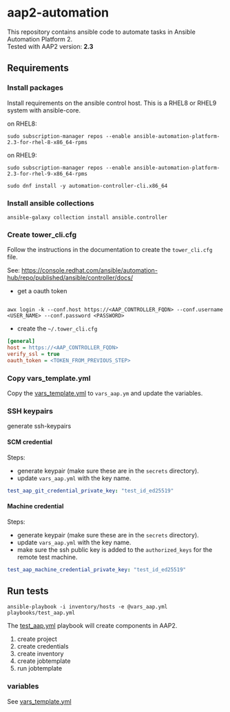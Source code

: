 # aap2-automation

This repository contains ansible code to automate tasks in Ansible Automation Platform 2.  
Tested with AAP2 version: **2.3**

## Requirements


### Install packages

Install requirements on the ansible control host.
This is a RHEL8 or RHEL9 system with ansible-core. 

on RHEL8:
``` shell
sudo subscription-manager repos --enable ansible-automation-platform-2.3-for-rhel-8-x86_64-rpms
```

on RHEL9:
``` shell
sudo subscription-manager repos --enable ansible-automation-platform-2.3-for-rhel-9-x86_64-rpms
```

``` shell
sudo dnf install -y automation-controller-cli.x86_64
```

### Install ansible collections

``` shell
ansible-galaxy collection install ansible.controller
```

### Create tower_cli.cfg

Follow the instructions in the documentation to create the `tower_cli.cfg` file.

See: https://console.redhat.com/ansible/automation-hub/repo/published/ansible/controller/docs/

- get a oauth token

``` shell

awx login -k --conf.host https://<AAP_CONTROLLER_FQDN> --conf.username <USER_NAME> --conf.password <PASSWORD>

```
- create the `~/.tower_cli.cfg` 

``` ini
[general]
host = https://<AAP_CONTROLLER_FQDN>
verify_ssl = true
oauth_token = <TOKEN_FROM_PREVIOUS_STEP>
```

### Copy vars_template.yml

Copy the [vars_template.yml](vars_template.yml) to `vars_aap.ym` and update the variables.

### SSH keypairs

generate ssh-keypairs 

#### SCM credential

Steps:
- generate keypair (make sure these are in the `secrets` directory).
- update `vars_aap.yml` with the key name.

``` yaml
test_aap_git_credential_private_key: "test_id_ed25519"
```

#### Machine credential

Steps:
- generate keypair (make sure these are in the `secrets` directory).
- update `vars_aap.yml` with the key name.
- make sure the ssh public key is added to the `authorized_keys` for the remote test machine.

``` yaml
test_aap_machine_credential_private_key: "test_id_ed25519"
```

## Run tests

``` shell
ansible-playbook -i inventory/hosts -e @vars_aap.yml playbooks/test_aap.yml
```

The [test_aap.yml](playbooks/test_aap.yml) playbook will create components in AAP2.

1. create project
2. create credentials
3. create inventory
4. create jobtemplate
5. run jobtemplate

### variables

See [vars_template.yml](vars_template.yml)
